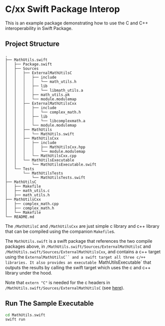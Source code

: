 # C/xx Swift Package Interop

This is an example package demonstrating how to use the C and C++ interoperability in Swift Package. 

## Project Structure

```text
.
├── MathUtils.swift
│   ├── Package.swift
│   ├── Sources
│   │   ├── ExternalMathUtilsC
│   │   │   ├── include
│   │   │   │   └── math_utils.h
│   │   │   ├── lib
│   │   │   │   └── libmath_utils.a
│   │   │   ├── math_utils.pk
│   │   │   └── module.modulemap
│   │   ├── ExternalMathUtilsCxx
│   │   │   ├── include
│   │   │   │   └── complex_math.h
│   │   │   ├── lib
│   │   │   │   └── libcomplexmath.a
│   │   │   └── module.modulemap
│   │   ├── MathUtils
│   │   │   └── MathUtils.swift
│   │   ├── MathUtilsCxx
│   │   │   ├── include
│   │   │   │   ├── MathUtilsCxx.hpp
│   │   │   │   └── module.modulemap
│   │   │   └── MathUtilsCxx.cpp
│   │   └── MathUtilsExecutable
│   │       └── MathUtilsExecutable.swift
│   └── Tests
│       └── MathUtilsTests
│           └── MathUtilsTests.swift
├── MathUtilsC
│   ├── Makefile
│   ├── math_utils.c
│   ├── math_utils.h
├── MathUtilsCxx
│   ├── complex_math.cpp
│   ├── complex_math.h
│   └── Makefile
└── README.md
```

The `/MathUtilsC` and `/MathUtilsCxx` are just simple c library and c++ library that can be compiled using the companion `Makefile`s. 

The `MathUtils.swift` is a swift package that references the two compile packages above, in `/MathUtils.swift/Sources/ExternalMathUtilsC` and `/MathUtils.swift/Sources/ExternalMathUtilsCxx`, and contains a c++ target using the `ExternalMathUtilsC`` and a swift target all three c/++ libraries. It also provides an executable `MathUtilsExecutable` that outputs the results by calling the swift target which uses the c and c++ library under the hood.

Note that `extern "C"` is needed for the c headers in `/MathUtils.swift/Sources/ExternalMathUtilsC` (see [here](https://forums.swift.org/t/import-of-c-module-appears-within-extern-c-language-linkage-specification/65606/2)).

## Run The Sample Executable

```zsh
cd MathUtils.swift
swift run
```

